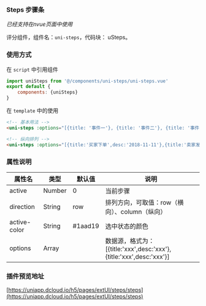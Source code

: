 ### Steps 步骤条
*已经支持在nvue页面中使用*

评分组件，组件名：``uni-steps``，代码块： uSteps。

### 使用方式

在 ``script`` 中引用组件 

```javascript
import uniSteps from '@/components/uni-steps/uni-steps.vue'
export default {
    components: {uniSteps}
}
```

在 ``template`` 中的使用

```html
<!-- 基本用法 -->
<uni-steps :options="[{title: '事件一'}, {title: '事件二'}, {title: '事件三'}, {title: '事件四'}]" :active="1"></uni-steps>

<!-- 纵向排列 -->
<uni-steps :options="[{title:'买家下单',desc:'2018-11-11'},{title:'卖家发货',desc:'2018-11-12'},{title:'买家签收',desc:'2018-11-13'},{title:'交易完成',desc:'2018-11-14'}]" direction="column" :active="2"></uni-steps>
```



### 属性说明

|属性名			|类型				|默认值	|说明																|
|---			|----				|---	|---																|
|active			|Number				|0		|当前步骤															|
|direction		|String				|row	|排列方向，可取值：row（横向）、column（纵向）						|
|active-color	|String				|#1aad19|选中状态的颜色														|
|options		|Array|		|数据源，格式为：[{title:'xxx',desc:'xxx'},{title:'xxx',desc:'xxx'}]|

### 插件预览地址 
[https://uniapp.dcloud.io/h5/pages/extUI/steps/steps](https://uniapp.dcloud.io/h5/pages/extUI/steps/steps)